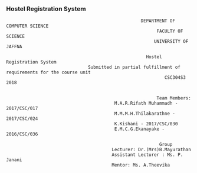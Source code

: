### Hostel Registration System

                                                       DEPARTMENT OF COMPUTER SCIENCE
                                                             FACULTY OF SCIENCE
                                                            UNIVERSITY OF JAFFNA
                         
                                                         Hostel Registration System 
                                   Submitted in partial fulfillment of requirements for the course unit 
                                                                CSC304S3 2018 
                                                                
                                                                        
                                                             Team Members: 
                                             M.A.R.Rifath Muhammadh - 2017/CSC/017 
                                             M.M.M.H.Thilakarathne - 2017/CSC/024 
                                             K.Kishani - 2017/CSC/030 
                                             E.M.C.G.Ekanayake - 2016/CSC/036 
               
                                                              Group 
                                            Lecturer: Dr.(Mrs)B.Mayurathan
                                            Assistant Lecturer : Ms. P. Janani
                                            Mentor: Ms. A.Theevika
